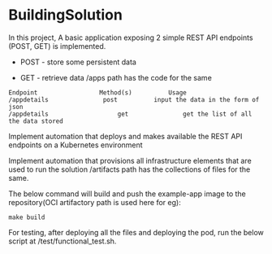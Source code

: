 # BuildingSolution

In this project, A basic application exposing 2 simple REST API endpoints (POST, GET) is implemented.

  - POST - store some persistent data

  - GET - retrieve data
/apps path has the code for the same

```
Endpoint	             Method(s)	        Usage
/appdetails	              post	        input the data in the form of json
/appdetails                   get               get the list of all the data stored
```


Implement automation that deploys and makes available the REST API endpoints on a Kubernetes environment

Implement automation that provisions all infrastructure elements that are used to run the solution
/artifacts path has the collections of files for the same.


The below command will build and push the example-app image to the repository(OCI artifactory path is used here for eg):
```
make build
```

For testing, after deploying all the files and deploying the pod, run the below script at /test/functional_test.sh.
